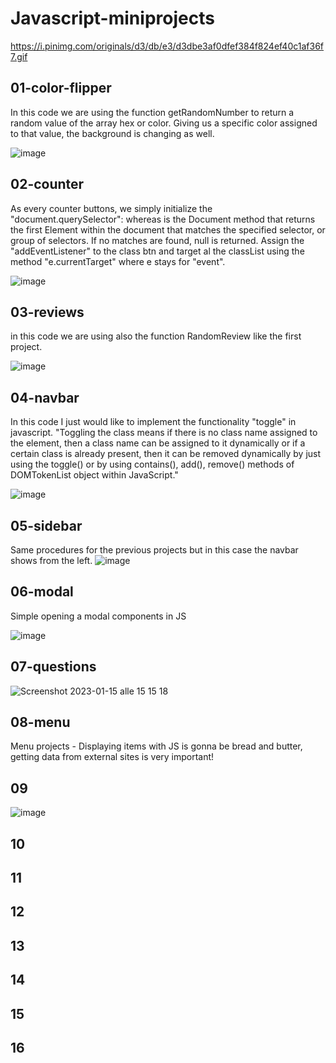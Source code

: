 # Javascript-miniprojects

https://i.pinimg.com/originals/d3/db/e3/d3dbe3af0dfef384f824ef40c1af36f7.gif

## 01-color-flipper

In this code we are using the function getRandomNumber to return a random value of the array hex or color.
Giving us a specific color assigned to that value, the background is changing as well.

![image](https://user-images.githubusercontent.com/57111980/211841121-ad995fa1-7b3a-4960-bdae-26b6cd570030.png)

## 02-counter

As every counter buttons, we simply initialize the "document.querySelector": whereas is the Document method that returns the first Element within the document that matches the specified selector, or group of selectors. If no matches are found, null is returned.
Assign the "addEventListener" to the class btn and target al the classList using the method "e.currentTarget" where e stays for "event".

![image](https://user-images.githubusercontent.com/57111980/212043214-b80ed3f9-6361-49a1-acc8-52e7572ef335.png)


## 03-reviews

in this code we are using also the function RandomReview like the first project.

![image](https://user-images.githubusercontent.com/57111980/212042232-bfc3190d-d418-42a7-9a1a-4862f986a88b.png)

## 04-navbar

In this code I just would like to implement the functionality "toggle" in javascript.
"Toggling the class means if there is no class name assigned to the element, then a class name can be assigned to it dynamically or if a certain class is already present, then it can be removed dynamically by just using the toggle() or by using contains(), add(), remove() methods of DOMTokenList object within JavaScript."

![image](https://user-images.githubusercontent.com/57111980/212069486-99181470-e5ba-4dec-92a1-137bbeddf29f.png)

## 05-sidebar

Same procedures for the previous projects but in this case the navbar shows from the left.
![image](https://user-images.githubusercontent.com/57111980/212331927-7814b9af-bc25-4ea0-86c2-d98212ff6077.png)

## 06-modal

Simple opening a modal components in JS

![image](https://user-images.githubusercontent.com/57111980/212471382-1fffa334-e99d-46da-b5ae-6c18abfad986.png)

## 07-questions

![Screenshot 2023-01-15 alle 15 15 18](https://user-images.githubusercontent.com/57111980/212545918-315c0846-0b21-4b5d-9a64-109e76dd3efc.png)

## 08-menu

Menu projects - Displaying items with JS is gonna be bread and butter, getting data from external sites is very important!

## 09

![image](https://user-images.githubusercontent.com/57111980/215340435-0ee4aee8-e085-4622-91ce-79cf59bebeb0.png)

## 10



## 11

## 12

## 13

## 14

## 15

## 16
